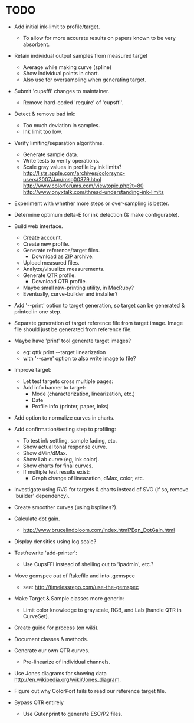 # TODO

- Add initial ink-limit to profile/target.
  - To allow for more accurate results on papers known to be very absorbent.
  
- Retain individual output samples from measured target
  - Average while making curve (spline)
  - Show individual points in chart.
  - Also use for oversampling when generating target.
  
- Submit 'cupsffi' changes to maintainer.
  - Remove hard-coded 'require' of 'cupsffi'.

- Detect & remove bad ink:
  - Too much deviation in samples.
  - Ink limit too low.

- Verify limiting/separation algorithms.
  - Generate sample data.
  - Write tests to verify operations.
  - Scale gray values in profile by ink limits?
    http://lists.apple.com/archives/colorsync-users/2007/Jan/msg00379.html
    http://www.colorforums.com/viewtopic.php?t=80
    http://www.onyxtalk.com/thread-understanding-ink-limits

- Experiment with whether more steps or over-sampling is better.

- Determine optimum delta-E for ink detection (& make configurable).

- Build web interface.
  - Create account.
  - Create new profile.
  - Generate reference/target files.
    - Download as ZIP archive.
  - Upload measured files.
  - Analyze/visualize measurements.
  - Generate QTR profile.
    - Download QTR profile.
  - Maybe small raw-printing utility, in MacRuby?
  - Eventually, curve-builder and installer?

- Add '--print' option to target generation, so target can be generated & printed in one step.

- Separate generation of target reference file from target image.  Image file should just be generated from reference file.

- Maybe have 'print' tool generate target images?
  - eg: qttk print --target linearization
  - with '--save' option to also write image to file?

- Improve target:
  - Let test targets cross multiple pages:
  - Add info banner to target:
    - Mode (characterization, linearization, etc.)
    - Date
    - Profile info (printer, paper, inks)

- Add option to normalize curves in charts.

- Add confirmation/testing step to profiling:
  - To test ink settling, sample fading, etc.
  - Show actual tonal response curve.
  - Show dMin/dMax.
  - Show Lab curve (eg, ink color).
  - Show charts for final curves.
  - If multiple test results exist:
    - Graph change of lineazation, dMax, color, etc.

- Investigate using RVG for targets & charts instead of SVG (if so, remove 'builder' dependency).

- Create smoother curves (using bsplines?).

- Calculate dot gain.
  - http://www.brucelindbloom.com/index.html?Eqn_DotGain.html
  
- Display densities using log scale?

- Test/rewrite 'add-printer':
  - Use CupsFFI instead of shelling out to 'lpadmin', etc.?

- Move gemspec out of Rakefile and into .gemspec
  - see: http://timelessrepo.com/use-the-gemspec

- Make Target & Sample classes more generic:
  - Limit color knowledge to grayscale, RGB, and Lab (handle QTR in CurveSet).

- Create guide for process (on wiki).

- Document classes & methods.

- Generate our own QTR curves.
  - Pre-linearize of individual channels.

- Use Jones diagrams for showing data <http://en.wikipedia.org/wiki/Jones_diagram>.

- Figure out why ColorPort fails to read our reference target file.

- Bypass QTR entirely
  - Use Gutenprint to generate ESC/P2 files.